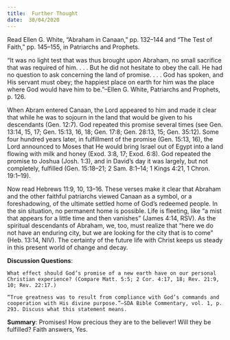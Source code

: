 ```yaml
---
title:  Further Thought
date:  30/04/2020
---
```


Read Ellen G. White, “Abraham in Canaan,” pp. 132–144 and “The Test of Faith,” pp. 145–155, in Patriarchs and Prophets.

“It was no light test that was thus brought upon Abraham, no small sacrifice that was required of him. . . . But he did not hesitate to obey the call. He had no question to ask concerning the land of promise. . . . God has spoken, and His servant must obey; the happiest place on earth for him was the place where God would have him to be.”–Ellen G. White, Patriarchs and Prophets, p. 126.

When Abram entered Canaan, the Lord appeared to him and made it clear that while he was to sojourn in the land that would be given to his descendants (Gen. 12:7). God repeated this promise several times (see Gen. 13:14, 15, 17; Gen. 15:13, 16, 18; Gen. 17:8; Gen. 28:13, 15; Gen. 35:12). Some four hundred years later, in fulfillment of the promise (Gen. 15:13, 16), the Lord announced to Moses that He would bring Israel out of Egypt into a land flowing with milk and honey (Exod. 3:8, 17; Exod. 6:8). God repeated the promise to Joshua (Josh. 1:3), and in David’s day it was largely, but not completely, fulfilled (Gen. 15:18–21; 2 Sam. 8:1–14; 1 Kings 4:21, 1 Chron. 19:1–19).

Now read Hebrews 11:9, 10, 13–16. These verses make it clear that Abraham and the other faithful patriarchs viewed Canaan as a symbol, or a foreshadowing, of the ultimate settled home of God’s redeemed people. In the sin situation, no permanent home is possible. Life is fleeting, like “a mist that appears for a little time and then vanishes” (James 4:14, RSV). As the spiritual descendants of Abraham, we, too, must realize that “here we do not have an enduring city, but we are looking for the city that is to come” (Heb. 13:14, NIV). The certainty of the future life with Christ keeps us steady in this present world of change and decay.

**Discussion Questions**:

`What effect should God’s promise of a new earth have on our personal Christian experience? (Compare Matt. 5:5; 2 Cor. 4:17, 18; Rev. 21:9, 10; Rev. 22:17.)`

`“True greatness was to result from compliance with God’s commands and cooperation with His divine purpose.”—SDA Bible Commentary, vol. 1, p. 293. Discuss what this statement means.`

**Summary**: Promises! How precious they are to the believer! Will they be fulfilled? Faith answers, Yes.